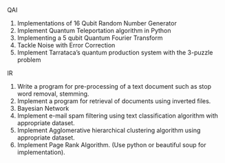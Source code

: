 QAI
1. Implementations of 16 Qubit Random Number Generator
2. Implement Quantum Teleportation algorithm in Python
3.  Implementing a 5 qubit Quantum Fourier Transform
4.  Tackle Noise with Error Correction
5. Implement Tarrataca’s quantum production system with the 3-puzzle problem

IR
1.   Write a program for pre-processing of a text document such as stop word removal, stemming.
2. Implement a program for retrieval of documents using inverted files.
3. Bayesian Network
4. Implement e-mail spam filtering using text classification algorithm with appropriate dataset.
5. Implement Agglomerative hierarchical clustering algorithm using appropriate dataset.
6. Implement Page Rank Algorithm. (Use python or beautiful soup for implementation).
